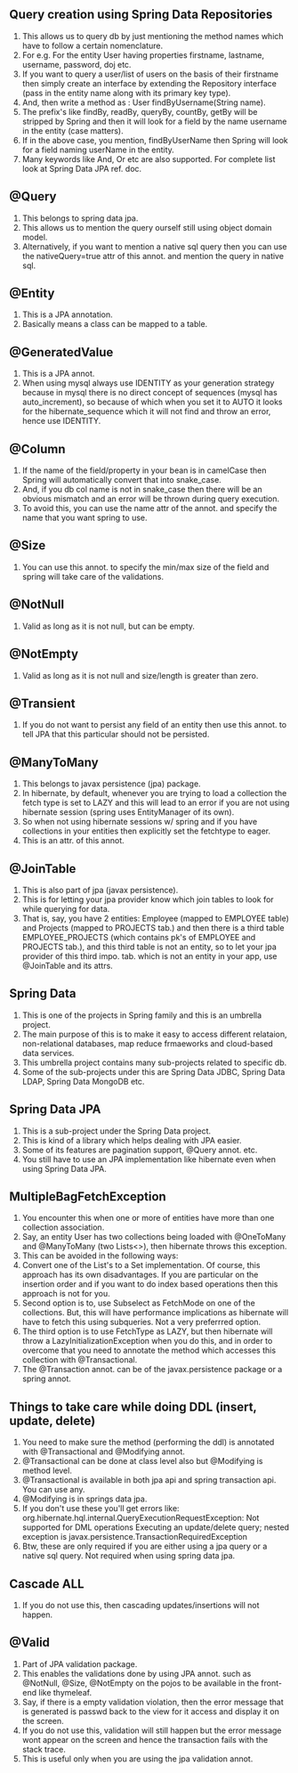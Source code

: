 ## Query creation using Spring Data Repositories
1. This allows us to query db by just mentioning the method names which have to follow a certain nomenclature.
2. For e.g. For the entity User having properties firstname, lastname, username, password, doj etc.
3. If you want to query a user/list of users on the basis of their firstname then simply create an interface by extending the Repository interface (pass in the entity name along with its primary key type).
4. And, then write a method as : User findByUsername(String name).
5. The prefix's like findBy, readBy, queryBy, countBy, getBy will be stripped by Spring and then it will look for a field by the name username in the entity (case matters).
6. If in the above case, you mention, findByUserName then Spring will look for a field naming userName in the entity.
7. Many keywords like And, Or etc are also supported. For complete list look at Spring Data JPA ref. doc.

## @Query
1. This belongs to spring data jpa.
2. This allows us to mention the query ourself still using object domain model.
3. Alternatively, if you want to mention a native sql query then you can use the nativeQuery=true attr of this annot. and mention the query in native sql.

## @Entity
1. This is a JPA annotation.
2. Basically means a class can be mapped to a table.

## @GeneratedValue
1. This is a JPA annot.
2. When using mysql always use IDENTITY as your generation strategy because in mysql there is no direct concept of sequences  (mysql has auto_increment), so because of which when you set it to AUTO it looks for the hibernate_sequence which it
will not find and throw an error, hence use IDENTITY.

## @Column
1. If the name of the field/property in your bean is in camelCase then Spring will automatically convert that into snake_case.
2. And, if you db col name is not in snake_case then there will be an obvious mismatch and an error will be thrown during
query execution.
3. To avoid this, you can use the name attr of the annot. and specify the name that you want spring to use.

## @Size
1. You can use this annot. to specify the min/max size of the field and spring will take care of the validations.

## @NotNull
1. Valid as long as it is not null, but can be empty.

## @NotEmpty
1. Valid as long as it is not null and size/length is greater than zero.

## @Transient
1. If you do not want to persist any field of an entity then use this annot. to tell JPA that this particular should not
be persisted.

## @ManyToMany
1. This belongs to javax persistence (jpa) package.
2. In hibernate, by default, whenever you are trying to load a collection the fetch type is set to LAZY and this will lead to an error if you are not using hibernate session (spring uses EntityManager of its own).
3. So when not using hibernate sessions w/ spring and if you have collections in your entities then explicitly set the fetchtype to eager.
5. This is an attr. of this annot.

## @JoinTable
1. This is also part of jpa (javax persistence).
2. This is for letting your jpa provider know which join tables to look for while querying for data.
3. That is, say, you have 2 entities: Employee (mapped to EMPLOYEE table) and Projects (mapped to PROJECTS tab.) and then there is a third table EMPLOYEE_PROJECTS (which contains pk's of EMPLOYEE and PROJECTS tab.), and this third table is not an entity, so to let your jpa provider of this third impo. tab. which is not an entity in your app, use @JoinTable and its attrs.

## Spring Data
1. This is one of the projects in Spring family and this is an umbrella project.
2. The main purpose of this is to make it easy to access different relataion, non-relational databases, map reduce frmaeworks and cloud-based data services.
3. This umbrella project contains many sub-projects related to specific db.
4. Some of the sub-projects under this are Spring Data JDBC, Spring Data LDAP, Spring Data MongoDB etc.

## Spring Data JPA
1. This is a sub-project under the Spring Data project.
2. This is kind of a library which helps dealing with JPA easier.
3. Some of its features are pagination support, @Query annot. etc.
4. You still have to use an JPA implementation like hibernate even when using Spring Data JPA.

## MultipleBagFetchException
1. You encounter this when one or more of entities have more than one collection association.
2. Say, an entity User has two collections being loaded with @OneToMany and @ManyToMany (two Lists<>), then hibernate throws this exception.
3. This can be avoided in the following ways:
4. Convert one of the List's to a Set implementation. Of course, this approach has its own disadvantages. If you are particular on the insertion order and if you want to do index based operations then this approach is not for you.  
5. Second option is to, use Subselect as FetchMode on one of the collections. But, this will have performance implications as hibernate will have to fetch this using subqueries. Not a very preferrred option.
6. The third option is to use FetchType as LAZY, but then hibernate will throw a LazyInitializationException when you do this, and in order to overcome that you need to annotate the method which accesses this collection with @Transactional.
7. The @Transaction annot. can be of the javax.persistence package or a spring annot.

## Things to take care while doing DDL (insert, update, delete)
1. You need to make sure the method (performing the ddl) is annotated with @Transactional and @Modifying annot.
2. @Transactional can be done at class level also but @Modifying is method level.
3. @Transactional is available in both jpa api and spring transaction api. You can use any.
4. @Modifying is in springs data jpa.
5. If you don't use these you'll get errors like:
org.hibernate.hql.internal.QueryExecutionRequestException: Not supported for DML operations
Executing an update/delete query; nested exception is javax.persistence.TransactionRequiredException
6. Btw, these are only required if you are either using a jpa query or a native sql query. Not required when using spring data jpa.

## Cascade ALL
1. If you do not use this, then cascading updates/insertions will not happen.

## @Valid
1. Part of JPA validation package.
2. This enables the validations done by using JPA annot. such as @NotNull, @Size, @NotEmpty on the pojos to be available in the front-end like thymeleaf.
3. Say, if there is a empty validation violation, then the error message that is generated is passwd back to the view for it access and display it on the screen.
4. If you do not use this, validation will still happen but the error message wont appear on the screen and hence the transaction fails with the stack trace.
5. This is useful only when you are using the jpa validation annot.

